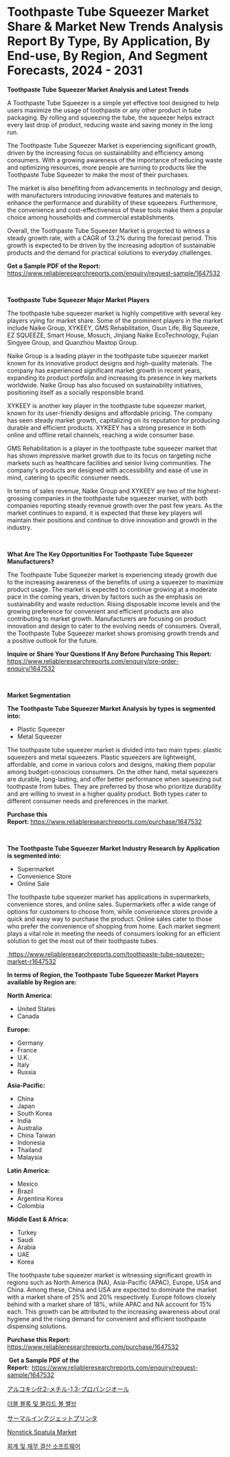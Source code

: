 <p><h1>Toothpaste Tube Squeezer Market Share & Market New Trends Analysis Report By Type, By Application, By End-use, By Region, And Segment Forecasts, 2024 - 2031</h1></p><p><strong>Toothpaste Tube Squeezer Market Analysis and Latest Trends</strong></p>
<p><p>A Toothpaste Tube Squeezer is a simple yet effective tool designed to help users maximize the usage of toothpaste or any other product in tube packaging. By rolling and squeezing the tube, the squeezer helps extract every last drop of product, reducing waste and saving money in the long run.</p><p>The Toothpaste Tube Squeezer Market is experiencing significant growth, driven by the increasing focus on sustainability and efficiency among consumers. With a growing awareness of the importance of reducing waste and optimizing resources, more people are turning to products like the Toothpaste Tube Squeezer to make the most of their purchases.</p><p>The market is also benefiting from advancements in technology and design, with manufacturers introducing innovative features and materials to enhance the performance and durability of these squeezers. Furthermore, the convenience and cost-effectiveness of these tools make them a popular choice among households and commercial establishments.</p><p>Overall, the Toothpaste Tube Squeezer Market is projected to witness a steady growth rate, with a CAGR of 13.2% during the forecast period. This growth is expected to be driven by the increasing adoption of sustainable products and the demand for practical solutions to everyday challenges.</p></p>
<p><strong>Get a Sample PDF of the Report:&nbsp;</strong> <a href="https://www.reliableresearchreports.com/enquiry/request-sample/1647532">https://www.reliableresearchreports.com/enquiry/request-sample/1647532</a></p>
<p>&nbsp;</p>
<p><strong>Toothpaste Tube Squeezer Major Market Players</strong></p>
<p><p>The toothpaste tube squeezer market is highly competitive with several key players vying for market share. Some of the prominent players in the market include Naike Group, XYKEEY, GMS Rehabilitation, Osun Life, Big Squeeze, EZ SQUEEZE, Smart House, Mosuch, Jinjiang Naike EcoTechnology, Fujian Singyee Group, and Quanzhou Maxtop Group.</p><p>Naike Group is a leading player in the toothpaste tube squeezer market known for its innovative product designs and high-quality materials. The company has experienced significant market growth in recent years, expanding its product portfolio and increasing its presence in key markets worldwide. Naike Group has also focused on sustainability initiatives, positioning itself as a socially responsible brand.</p><p>XYKEEY is another key player in the toothpaste tube squeezer market, known for its user-friendly designs and affordable pricing. The company has seen steady market growth, capitalizing on its reputation for producing durable and efficient products. XYKEEY has a strong presence in both online and offline retail channels, reaching a wide consumer base.</p><p>GMS Rehabilitation is a player in the toothpaste tube squeezer market that has shown impressive market growth due to its focus on targeting niche markets such as healthcare facilities and senior living communities. The company's products are designed with accessibility and ease of use in mind, catering to specific consumer needs.</p><p>In terms of sales revenue, Naike Group and XYKEEY are two of the highest-grossing companies in the toothpaste tube squeezer market, with both companies reporting steady revenue growth over the past few years. As the market continues to expand, it is expected that these key players will maintain their positions and continue to drive innovation and growth in the industry.</p></p>
<p>&nbsp;</p>
<p><strong>What Are The Key Opportunities For Toothpaste Tube Squeezer Manufacturers?</strong></p>
<p><p>The Toothpaste Tube Squeezer market is experiencing steady growth due to the increasing awareness of the benefits of using a squeezer to maximize product usage. The market is expected to continue growing at a moderate pace in the coming years, driven by factors such as the emphasis on sustainability and waste reduction. Rising disposable income levels and the growing preference for convenient and efficient products are also contributing to market growth. Manufacturers are focusing on product innovation and design to cater to the evolving needs of consumers. Overall, the Toothpaste Tube Squeezer market shows promising growth trends and a positive outlook for the future.</p></p>
<p><strong>Inquire or Share Your Questions If Any Before Purchasing This Report:</strong> <a href="https://www.reliableresearchreports.com/enquiry/pre-order-enquiry/1647532">https://www.reliableresearchreports.com/enquiry/pre-order-enquiry/1647532</a></p>
<p>&nbsp;</p>
<p><strong>Market Segmentation</strong></p>
<p><strong>The Toothpaste Tube Squeezer Market Analysis by types is segmented into:</strong></p>
<p><ul><li>Plastic Squeezer</li><li>Metal Squeezer</li></ul></p>
<p><p>The toothpaste tube squeezer market is divided into two main types: plastic squeezers and metal squeezers. Plastic squeezers are lightweight, affordable, and come in various colors and designs, making them popular among budget-conscious consumers. On the other hand, metal squeezers are durable, long-lasting, and offer better performance when squeezing out toothpaste from tubes. They are preferred by those who prioritize durability and are willing to invest in a higher quality product. Both types cater to different consumer needs and preferences in the market.</p></p>
<p><strong>Purchase this Report:&nbsp;</strong><a href="https://www.reliableresearchreports.com/purchase/1647532">https://www.reliableresearchreports.com/purchase/1647532</a></p>
<p>&nbsp;</p>
<p><strong>The Toothpaste Tube Squeezer Market Industry Research by Application is segmented into:</strong></p>
<p><ul><li>Supermarket</li><li>Convenience Store</li><li>Online Sale</li></ul></p>
<p><p>The toothpaste tube squeezer market has applications in supermarkets, convenience stores, and online sales. Supermarkets offer a wide range of options for customers to choose from, while convenience stores provide a quick and easy way to purchase the product. Online sales cater to those who prefer the convenience of shopping from home. Each market segment plays a vital role in meeting the needs of consumers looking for an efficient solution to get the most out of their toothpaste tubes.</p></p>
<p><a href="https://www.reliableresearchreports.com/toothpaste-tube-squeezer-market-r1647532">&nbsp;https://www.reliableresearchreports.com/toothpaste-tube-squeezer-market-r1647532</a></p>
<p><strong>In terms of Region, the Toothpaste Tube Squeezer Market Players available by Region are:</strong></p>
<p>
    <p> <strong> North America: </strong>
        <ul>
            <li>United States</li>
            <li>Canada</li>
        </ul>
        </p> 
    <p> <strong> Europe: </strong>
        <ul>
            <li>Germany</li>
            <li>France</li>
            <li>U.K.</li>
            <li>Italy</li>
            <li>Russia</li>
        </ul>
        </p> 
    <p> <strong> Asia-Pacific: </strong>
        <ul>
            <li>China</li>
            <li>Japan</li>
            <li>South Korea</li>
            <li>India</li>
            <li>Australia</li>
            <li>China Taiwan</li>
            <li>Indonesia</li>
            <li>Thailand</li>
            <li>Malaysia</li>
        </ul>
        </p> 
    <p> <strong> Latin America: </strong>
        <ul>
            <li>Mexico</li>
            <li>Brazil</li>
            <li>Argentina Korea</li>
            <li>Colombia</li>
        </ul>
        </p> 
    <p> <strong> Middle East & Africa: </strong>
        <ul>
            <li>Turkey</li>
            <li>Saudi</li>
            <li>Arabia</li>
            <li>UAE</li>
            <li>Korea</li>
        </ul>
    </p>
    </p>
<p><p>The toothpaste tube squeezer market is witnessing significant growth in regions such as North America (NA), Asia-Pacific (APAC), Europe, USA and China. Among these, China and USA are expected to dominate the market with a market share of 25% and 20% respectively. Europe follows closely behind with a market share of 18%, while APAC and NA account for 15% each. This growth can be attributed to the increasing awareness about oral hygiene and the rising demand for convenient and efficient toothpaste dispensing solutions.</p></p>
<p><strong>Purchase this Report: </strong><a href="https://www.reliableresearchreports.com/purchase/1647532">https://www.reliableresearchreports.com/purchase/1647532</a></p>
<p>&nbsp;<strong>Get a Sample PDF of the Report:&nbsp;&nbsp;</strong><a href="https://www.reliableresearchreports.com/enquiry/request-sample/1647532">https://www.reliableresearchreports.com/enquiry/request-sample/1647532</a></p>
<p><strong></strong></p>
<p><p><a href="https://medium.com/@bobbieratke2023/%E3%82%B0%E3%83%AD%E3%83%BC%E3%83%90%E3%83%AB%E3%82%A8%E3%83%81%E3%83%AC%E3%83%B3%E3%82%B0%E3%83%AA%E3%82%B3%E3%83%BC%E3%83%AB%E5%8C%962-%E3%83%A1%E3%83%81%E3%83%AB-1-3-%E3%83%97%E3%83%AD%E3%83%91%E3%83%B3%E3%82%B8%E3%82%AA%E3%83%BC%E3%83%AB%E5%B8%82%E5%A0%B4%E3%81%AE%E8%A6%8F%E6%A8%A1%E3%81%AF-%E5%B9%B4%E7%8E%87-%E3%81%A7%E9%81%94%E6%88%90%E3%81%95%E3%82%8C%E3%82%8B%E3%81%A8%E4%BA%88%E6%83%B3%E3%81%95%E3%82%8C-%E3%81%93%E3%81%AE%E3%83%AC%E3%83%9D%E3%83%BC%E3%83%88%E3%81%A7%E3%81%AF%E5%B8%82%E5%A0%B4%E3%81%AE%E6%88%90%E9%95%B7-%E3%83%88%E3%83%AC%E3%83%B3%E3%83%89-%E6%A9%9F%E4%BC%9A-%E3%81%8A%E3%82%88%E3%81%B32024%E5%B9%B4%E3%81%8B%E3%82%892031%E5%B9%B4%E3%81%BE%E3%81%A7%E3%81%AE%E4%BA%88%E6%B8%AC%E3%81%8C%E3%82%AB%E3%83%90-625ed37528a8">アルコキシ化2-メチル-1,3-プロパンジオール</a></p><p><a href="https://github.com/rifqimuhammad018/Market-Research-Report-List-1/blob/main/3562122150837.md">더블 블록 및 블리드 볼 밸브</a></p><p><a href="https://medium.com/@bl2501989/%E7%86%B1%E3%82%A4%E3%83%B3%E3%82%AF%E3%82%B8%E3%82%A7%E3%83%83%E3%83%88%E3%83%97%E3%83%AA%E3%83%B3%E3%82%BF%E3%83%BC%E5%B8%82%E5%A0%B4%E5%B1%95%E6%9C%9B-%E5%AE%8C%E5%85%A8%E3%81%AA%E7%94%A3%E6%A5%AD%E5%88%86%E6%9E%90-2024%E5%B9%B4%E3%81%8B%E3%82%892031%E5%B9%B4-d3207759a8c4">サーマルインクジェットプリンタ</a></p><p><a href="https://github.com/sifatuddin25/Market-Research-Report-List-1/blob/main/nonstick-spatula-market.md">Nonstick Spatula Market</a></p><p><a href="https://medium.com/@kaliwatsica/%EA%B8%80%EB%A1%9C%EB%B2%8C-%ED%9A%8C%EA%B3%84-%EB%B0%8F-%EC%9E%AC%EB%AC%B4-%EB%A7%88%EA%B0%90-%EC%86%8C%ED%94%84%ED%8A%B8%EC%9B%A8%EC%96%B4-%EC%8B%9C%EC%9E%A5%EC%9D%80-2024%EB%85%84%EB%B6%80%ED%84%B0-2031%EB%85%84%EA%B9%8C%EC%A7%80%EC%9D%98-%EA%B8%B0%EA%B0%84-%EB%8F%99%EC%95%88-%EC%97%B0%ED%8F%89%EA%B7%A0-%EC%84%B1%EC%9E%A5%EB%A5%A0%EC%9D%B4-%EB%A1%9C-%EC%98%88%EC%83%81%EB%90%A9%EB%8B%88%EB%8B%A4-1a384f03212c">회계 및 재무 결산 소프트웨어</a></p></p>